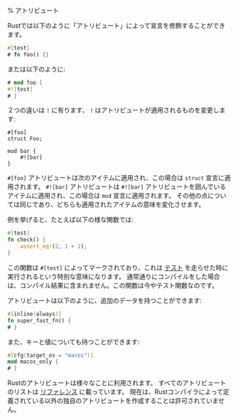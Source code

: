 % アトリビュート
<!-- % Attributes -->

<!-- Declarations can be annotated with ‘attributes’ in Rust. They look like this: -->
Rustでは以下のように「アトリビュート」によって宣言を修飾することができます。

```rust
#[test]
# fn foo() {}
```

<!-- or like this: -->
または以下のように:

```rust
# mod foo {
#![test]
# }
```

<!-- The difference between the two is the `!`, which changes what the attribute  -->
<!-- applies to: -->
２つの違いは `!` に有ります、 `!` はアトリビュートが適用されるものを変更します:

```rust,ignore
#[foo]
struct Foo;

mod bar {
    #![bar]
}
```

<!-- The `#[foo]` attribute applies to the next item, which is the `struct` -->
<!-- declaration. The `#![bar]` attribute applies to the item enclosing it, which is -->
<!-- the `mod` declaration. Otherwise, they’re the same. Both change the meaning of -->
<!-- the item they’re attached to somehow. -->
`#[foo]` アトリビュートは次のアイテムに適用され、この場合は `struct` 宣言に適用されます。
`#![bar]` アトリビュートは `#![bar]` アトリビュートを囲んでいるアイテムに適用され、この場合は `mod` 宣言に適用されます。
その他の点については同じであり、どちらも適用されたアイテムの意味を変化させます。



<!-- For example, consider a function like this: -->
例を挙げると、たとえば以下の様な関数では:

```rust
#[test]
fn check() {
    assert_eq!(2, 1 + 1);
}
```

<!-- It is marked with `#[test]`. This means it’s special: when you run -->
<!-- [tests][tests], this function will execute. When you compile as usual, it won’t -->
<!-- even be included. This function is now a test function. -->
この関数は `#[test]` によってマークされており、これは [テスト][tests] を走らせた時に実行されるという特別な意味になります。
通常通りにコンパイルをした場合は、コンパイル結果に含まれません。この関数は今やテスト関数なのです。

[tests]: testing.html

<!-- Attributes may also have additional data: -->
アトリビュートは以下のように、追加のデータを持つことができます:

```rust
#[inline(always)]
fn super_fast_fn() {
# }
```

<!-- Or even keys and values: -->
また、キーと値についても持つことができます:

```rust
#[cfg(target_os = "macos")]
mod macos_only {
# }
```

<!-- Rust attributes are used for a number of different things. There is a full list -->
<!-- of attributes [in the reference][reference]. Currently, you are not allowed to -->
<!-- create your own attributes, the Rust compiler defines them. -->
Rustのアトリビュートは様々なことに利用されます。
すべてのアトリビュートのリストは [リファレンス][reference] に載っています。
現在は、Rustコンパイラによって定義されている以外の独自のアトリビュートを作成することは許可されていません。

[reference]: ../reference.html#attributes
